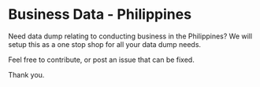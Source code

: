 # Business Data - Philippines
Need data dump relating to conducting business in the Philippines? We will setup this as a one stop shop for all your data dump needs.

Feel free to contribute, or post an issue that can be fixed.

Thank you.
